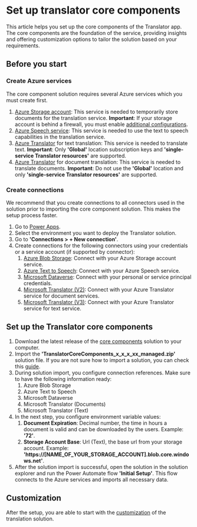 # Set up translator core components

This article helps you set up the core components of the Translator app. The core components are the foundation of the service, providing insights and offering customization options to tailor the solution based on your requirements.

## Before you start

### Create Azure services
The core component solution requires several Azure services which you must create first.
1. [Azure Storage account](https://learn.microsoft.com/en-us/azure/storage/common/storage-account-create?tabs=azure-portal): This service is needed to temporarily store documents for the translation service. **Important**: If your storage account is behind a firewall, you must enable [additional configurations](https://learn.microsoft.com/en-us/azure/ai-services/translator/connector/document-translation-flow?tabs=blob-storage#azure-storage).
2. [Azure Speech service](https://portal.azure.com/#create/Microsoft.CognitiveServicesSpeechServices): This service is needed to use the text to speech capabilities in the translation service.
3. [Azure Translator](https://learn.microsoft.com/en-us/azure/ai-services/translator/create-translator-resource) for text translation: This service is needed to translate text. **Important**: Only **'Global'** location subscription keys and **'single-service Translator resources'** are supported.
4. [Azure Translator](https://learn.microsoft.com/en-us/azure/ai-services/translator/create-translator-resource) for document translation: This service is needed to translate documents. **Important**: Do not use the **'Global'** location and only **'single-service Translator resources'** are supported.

### Create connections
We recommend that you create connections to all connectors used in the solution prior to importing the core component solution. This makes the setup process faster.
1. Go to [Power Apps](https://make.powerapps.com/).
2. Select the environment you want to deploy the Translator solution.
3. Go to **'Connections > + New connection'**.
4. Create connections for the following connectors using your credentials or a service account (if supported by connector):
    1. [Azure Blob Storage](https://learn.microsoft.com/en-us/connectors/azureblob/): Connect with your Azure Storage account service.
    2. [Azure Text to Speech](https://learn.microsoft.com/en-us/connectors/azuretexttospeech/): Connect with your Azure Speech service.
    3. [Microsoft Dataverse](https://learn.microsoft.com/en-us/connectors/commondataserviceforapps/): Connect with your personal or service principal credentials.
    4. [Microsoft Translator (V2)](https://learn.microsoft.com/en-us/connectors/translatorv2/): Connect with your Azure Translator service for document services.
    5. [Microsoft Translator (V3)](https://learn.microsoft.com/en-us/connectors/microsofttranslatorv/): Connect with your Azure Translator service for text service.
  
## Set up the Translator core components
1. Download the latest release of the [core components](https://github.com/nschreder/translator/releases/tag/CoreComponents) solution to your computer.
2. Import the **'TranslatorCoreComponents_x_x_x_xx_managed.zip'** solution file. If you are not sure how to import a solution, you can check this [guide](https://learn.microsoft.com/en-us/power-apps/maker/data-platform/import-update-export-solutions).
3. During solution import, you configure connection references. Make sure to have the following information ready:
    1. Azure Blob Storage
    2. Azure Text to Speech
    3. Microsoft Dataverse
    4. Microsoft Translator (Documents)
    4. Microsoft Translator (Text)
4. In the next step, you configure environment variable values:
    1. **Document Expiration**: Decimal number, the time in hours a document is valid and can be downloaded by the users. Example: **'72'**.
    2. **Storage Account Base**: Url (Text), the base url from your storage account. Example: **'https://[NAME_OF_YOUR_STORAGE_ACCOUNT].blob.core.windows.net'**.
5. After the solution import is successful, open the solution in the solution explorer and run the Power Automate flow **'Initial Setup'**. This flow connects to the Azure services and imports all necessary data.

## Customization
After the setup, you are able to start with the [customization](/TranslatorManagement/customization.md) of the translation solution.
